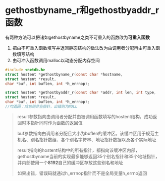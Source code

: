 # gethostbyname_r和gethostbyaddr_r函数

有两种方法可以把诸如gethostbyname之类不可重入的函数改为**可重入函数**

1. 把由不可重入函数填写并返回静态结构的做法改为由调用者分配再由可重入函数填写结构
2. 由可冲入函数调用malloc以动态分配内存空间

```c
#include <netdb.h>
struct hostent *gethostbyname_r(const char *hostname,
struct hostent *result,
char *buf, int buflen, int *h_errnop);

struct hostent *gethostbyaddr_r(const char *addr, int len, int type,
struct hostent *result,
char *buf, int buflen, int *h_errnop);
//均返回：成功则非空指针，出错则为NULL
```

> result参数指向由调用者分配并由被调用函数填写的hostent结构，成功返回时本指针同时作为函数的返回值
>
> buf参数指向由调用者分配且大小为buflen的缓冲区。该缓冲区用于规范主机名、别名指针数组、各个别名字符串、地址指针数据以及各个实际地址
>
> result指向的hostent结构中的所有指针，都指向该缓冲区内部，gethostbyname当前的实现最多能够返回35个别名指针和35个地址指针，并内部使用一个**8192**自己的缓冲区存放这些别名和地址
>
> 如果出错，错误码就通过h_errnop指针而不是全局变量h_errno返回
